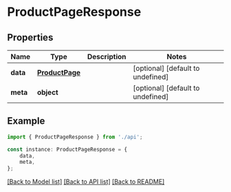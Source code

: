 # ProductPageResponse


## Properties

Name | Type | Description | Notes
------------ | ------------- | ------------- | -------------
**data** | [**ProductPage**](ProductPage.md) |  | [optional] [default to undefined]
**meta** | **object** |  | [optional] [default to undefined]

## Example

```typescript
import { ProductPageResponse } from './api';

const instance: ProductPageResponse = {
    data,
    meta,
};
```

[[Back to Model list]](../README.md#documentation-for-models) [[Back to API list]](../README.md#documentation-for-api-endpoints) [[Back to README]](../README.md)
